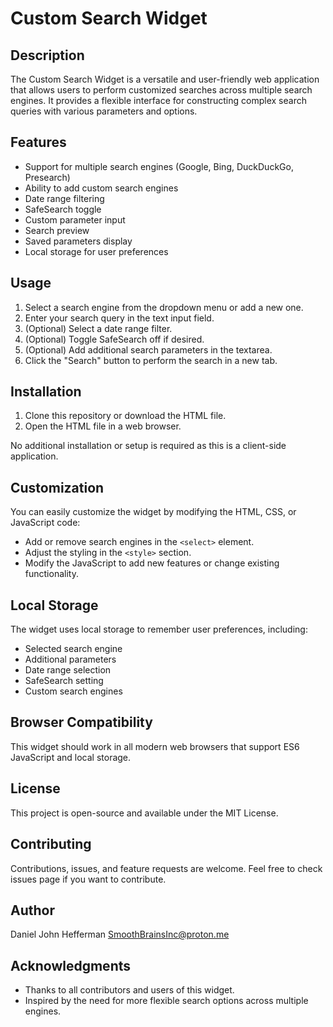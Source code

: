 # Custom Search Widget

## Description

The Custom Search Widget is a versatile and user-friendly web application that allows users to perform customized searches across multiple search engines. It provides a flexible interface for constructing complex search queries with various parameters and options.

## Features

- Support for multiple search engines (Google, Bing, DuckDuckGo, Presearch)
- Ability to add custom search engines
- Date range filtering
- SafeSearch toggle
- Custom parameter input
- Search preview
- Saved parameters display
- Local storage for user preferences

## Usage

1. Select a search engine from the dropdown menu or add a new one.
2. Enter your search query in the text input field.
3. (Optional) Select a date range filter.
4. (Optional) Toggle SafeSearch off if desired.
5. (Optional) Add additional search parameters in the textarea.
6. Click the "Search" button to perform the search in a new tab.

## Installation

1. Clone this repository or download the HTML file.
2. Open the HTML file in a web browser.

No additional installation or setup is required as this is a client-side application.

## Customization

You can easily customize the widget by modifying the HTML, CSS, or JavaScript code:

- Add or remove search engines in the `<select>` element.
- Adjust the styling in the `<style>` section.
- Modify the JavaScript to add new features or change existing functionality.

## Local Storage

The widget uses local storage to remember user preferences, including:

- Selected search engine
- Additional parameters
- Date range selection
- SafeSearch setting
- Custom search engines

## Browser Compatibility

This widget should work in all modern web browsers that support ES6 JavaScript and local storage.

## License

This project is open-source and available under the MIT License.

## Contributing

Contributions, issues, and feature requests are welcome. Feel free to check issues page if you want to contribute.

## Author

Daniel John Hefferman
SmoothBrainsInc@proton.me

## Acknowledgments

- Thanks to all contributors and users of this widget.
- Inspired by the need for more flexible search options across multiple engines.
